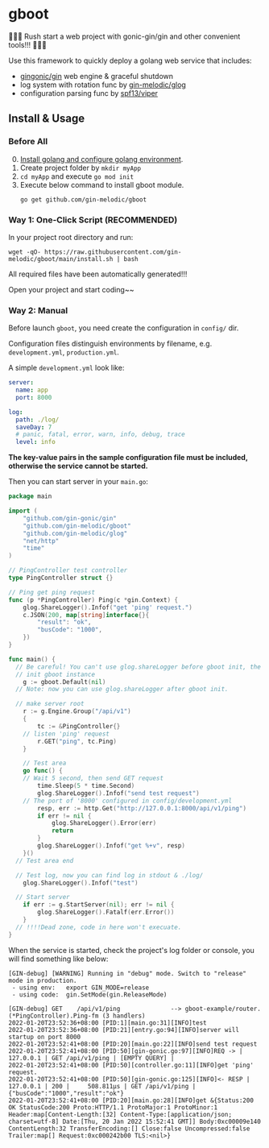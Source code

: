 # gboot
🚀🚀🚀 Rush start a web project with gonic-gin/gin and other convenient tools!!! 🚀🚀🚀

Use this framework to quickly deploy a golang web service that includes:

- [gingonic/gin](https://github.com/gin-gonic/gin) web engine & graceful shutdown
- log system with rotation func by [gin-melodic/glog](https://github.com/gin-melodic/glog)
- configuration parsing func by [spf13/viper](https://github.com/spf13/viper)

## Install & Usage

### Before All

0. [Install golang and configure golang environment](https://go.dev/doc/install).
1. Create project folder by `mkdir myApp`
2. `cd myApp` and execute `go mod init`
3. Execute below command to install gboot module.
    ```shell
    go get github.com/gin-melodic/gboot
    ```

### Way 1: One-Click Script (RECOMMENDED)

In your project root directory and run:

```shell
wget -qO- https://raw.githubusercontent.com/gin-melodic/gboot/main/install.sh | bash
```

All required files have been automatically generated!!!

Open your project and start coding~~

### Way 2: Manual

Before launch `gboot`, you need create the configuration in `config/` dir.

Configuration files distinguish environments by filename, e.g. `development.yml`, `production.yml`.

A simple `development.yml` look like:

```yaml
server:
  name: app
  port: 8000

log:
  path: ./log/
  saveDay: 7
  # panic, fatal, error, warn, info, debug, trace
  level: info
```

**The key-value pairs in the sample configuration file must be included, otherwise the service cannot be started.**

Then you can start server in your `main.go`:

```go
package main

import (
	"github.com/gin-gonic/gin"
	"github.com/gin-melodic/gboot"
	"github.com/gin-melodic/glog"
	"net/http"
	"time"
)

// PingController test controller
type PingController struct {}

// Ping get ping request
func (p *PingController) Ping(c *gin.Context) {
	glog.ShareLogger().Infof("get 'ping' request.")
	c.JSON(200, map[string]interface{}{
		"result": "ok",
		"busCode": "1000",
	})
}

func main() {
  // Be careful! You can't use glog.shareLogger before gboot init, the app will panic!!!
  // init gboot instance
	g := gboot.Default(nil)
  // Note: now you can use glog.shareLogger after gboot init.

  // make server root
	r := g.Engine.Group("/api/v1")
	{
		tc := &PingController{}
    // listen 'ping' request
		r.GET("ping", tc.Ping)
	}

	// Test area
	go func() {
    // Wait 5 second, then send GET request
		time.Sleep(5 * time.Second)
		glog.ShareLogger().Infof("send test request")
    // The port of '8000' configured in config/development.yml
		resp, err := http.Get("http://127.0.0.1:8000/api/v1/ping")
		if err != nil {
			glog.ShareLogger().Error(err)
			return
		}
		glog.ShareLogger().Infof("get %+v", resp)
	}()
  // Test area end

  // Test log, now you can find log in stdout & ./log/
	glog.ShareLogger().Infof("test")

  // Start server
	if err := g.StartServer(nil); err != nil {
		glog.ShareLogger().Fatalf(err.Error())
	}
  // !!!!Dead zone, code in here won't execuate.
}
```

When the service is started, check the project's log folder or console, you will find something like below:

```
[GIN-debug] [WARNING] Running in "debug" mode. Switch to "release" mode in production.
 - using env:   export GIN_MODE=release
 - using code:  gin.SetMode(gin.ReleaseMode)

[GIN-debug] GET    /api/v1/ping              --> gboot-example/router.(*PingController).Ping-fm (3 handlers)
2022-01-20T23:52:36+08:00 [PID:1][main.go:31][INFO]test
2022-01-20T23:52:36+08:00 [PID:21][entry.go:94][INFO]server will startup on port 8000
2022-01-20T23:52:41+08:00 [PID:20][main.go:22][INFO]send test request
2022-01-20T23:52:41+08:00 [PID:50][gin-gonic.go:97][INFO]REQ -> |       127.0.0.1 | GET /api/v1/ping | [EMPTY QUERY] |  
2022-01-20T23:52:41+08:00 [PID:50][controller.go:11][INFO]get 'ping' request.
2022-01-20T23:52:41+08:00 [PID:50][gin-gonic.go:125][INFO]<- RESP |       127.0.0.1 | 200 |     508.811µs | GET /api/v1/ping |  {"busCode":"1000","result":"ok"}
2022-01-20T23:52:41+08:00 [PID:20][main.go:28][INFO]get &{Status:200 OK StatusCode:200 Proto:HTTP/1.1 ProtoMajor:1 ProtoMinor:1 Header:map[Content-Length:[32] Content-Type:[application/json; charset=utf-8] Date:[Thu, 20 Jan 2022 15:52:41 GMT]] Body:0xc00009e140 ContentLength:32 TransferEncoding:[] Close:false Uncompressed:false Trailer:map[] Request:0xc000242b00 TLS:<nil>}
```
